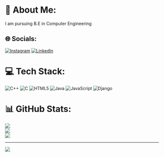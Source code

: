 # 💫 About Me:
I am pursuing B.E in Computer Engineering<br>


## 🌐 Socials:
[![Instagram](https://img.shields.io/badge/Instagram-%23E4405F.svg?logo=Instagram&logoColor=white)](https://instagram.com/x_skylord_o) [![LinkedIn](https://img.shields.io/badge/LinkedIn-%230077B5.svg?logo=linkedin&logoColor=white)](https://linkedin.com/in/https://www.linkedin.com/in/prathamesh-g-9393701ab/?trk=opento_sprofile_topcard) 

# 💻 Tech Stack:
![C++](https://img.shields.io/badge/c++-%2300599C.svg?style=for-the-badge&logo=c%2B%2B&logoColor=white) ![C](https://img.shields.io/badge/c-%2300599C.svg?style=for-the-badge&logo=c&logoColor=white) ![HTML5](https://img.shields.io/badge/html5-%23E34F26.svg?style=for-the-badge&logo=html5&logoColor=white) ![Java](https://img.shields.io/badge/java-%23ED8B00.svg?style=for-the-badge&logo=openjdk&logoColor=white) ![JavaScript](https://img.shields.io/badge/javascript-%23323330.svg?style=for-the-badge&logo=javascript&logoColor=%23F7DF1E) ![Django](https://img.shields.io/badge/django-%23092E20.svg?style=for-the-badge&logo=django&logoColor=white)
# 📊 GitHub Stats:
![](https://github-readme-stats.vercel.app/api?username=x-neon-nexus-o&theme=bear&hide_border=false&include_all_commits=false&count_private=false)<br/>
![](https://github-readme-streak-stats.herokuapp.com/?user=x-neon-nexus-o&theme=bear&hide_border=false)<br/>
![](https://github-readme-stats.vercel.app/api/top-langs/?username=x-neon-nexus-o&theme=bear&hide_border=false&include_all_commits=false&count_private=false&layout=compact)

---
[![](https://visitcount.itsvg.in/api?id=x-neon-nexus-o&icon=0&color=12)](https://visitcount.itsvg.in)

<!-- Proudly created with GPRM ( https://gprm.itsvg.in ) -->
